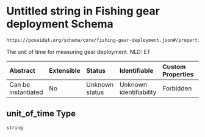 # Untitled string in Fishing gear deployment Schema

```txt
https://poseidat.org/schema/core/fishing-gear-deployment.json#/properties/unit_of_time
```

The unit of time for measuring gear deployment. NLD: ET

| Abstract            | Extensible | Status         | Identifiable            | Custom Properties | Additional Properties | Access Restrictions | Defined In                                                                                        |
| :------------------ | :--------- | :------------- | :---------------------- | :---------------- | :-------------------- | :------------------ | :------------------------------------------------------------------------------------------------ |
| Can be instantiated | No         | Unknown status | Unknown identifiability | Forbidden         | Allowed               | none                | [fishing-gear-deployment.json*](schemas/core/fishing-gear-deployment.json "open original schema") |

## unit_of_time Type

`string`
